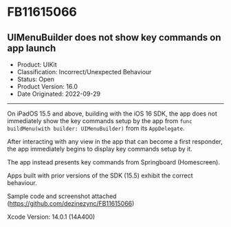 # FB11615066

UIMenuBuilder does not show key commands on app launch
----

- Product: UIKit
- Classification: Incorrect/Unexpected Behaviour
- Status: Open
- Product Version: 16.0
- Date Originated: 2022-09-29

----

On iPadOS 15.5 and above, building with the iOS 16 SDK, the app does not immediately show the key commands setup by the app from `func buildMenu(with builder: UIMenuBuilder)` from its `AppDelegate`. 

After interacting with any view in the app that can become a first responder, the app immediately begins to display key commands setup by it. 

The app instead presents key commands from Springboard (Homescreen). 

Apps built with prior versions of the SDK (15.5) exhibit the correct behaviour. 

Sample code and screenshot attached (https://github.com/dezinezync/FB11615066)

Xcode Version: 14.0.1 (14A400)

